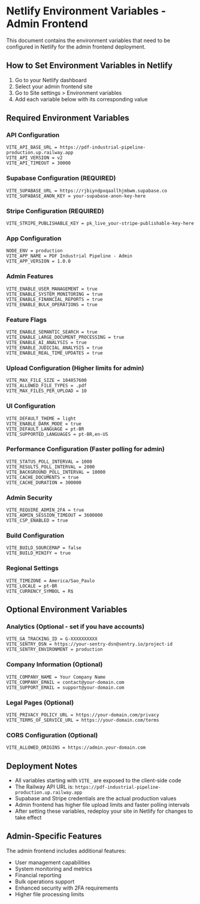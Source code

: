 # Netlify Environment Variables - Admin Frontend

This document contains the environment variables that need to be configured in Netlify for the admin frontend deployment.

## How to Set Environment Variables in Netlify

1. Go to your Netlify dashboard
2. Select your admin frontend site
3. Go to Site settings > Environment variables
4. Add each variable below with its corresponding value

## Required Environment Variables

### API Configuration
```
VITE_API_BASE_URL = https://pdf-industrial-pipeline-production.up.railway.app
VITE_API_VERSION = v2
VITE_API_TIMEOUT = 30000
```

### Supabase Configuration (REQUIRED)
```
VITE_SUPABASE_URL = https://rjbiyndpxqaallhjmbwm.supabase.co
VITE_SUPABASE_ANON_KEY = your-supabase-anon-key-here
```

### Stripe Configuration (REQUIRED)
```
VITE_STRIPE_PUBLISHABLE_KEY = pk_live_your-stripe-publishable-key-here
```

### App Configuration
```
NODE_ENV = production
VITE_APP_NAME = PDF Industrial Pipeline - Admin
VITE_APP_VERSION = 1.0.0
```

### Admin Features
```
VITE_ENABLE_USER_MANAGEMENT = true
VITE_ENABLE_SYSTEM_MONITORING = true
VITE_ENABLE_FINANCIAL_REPORTS = true
VITE_ENABLE_BULK_OPERATIONS = true
```

### Feature Flags
```
VITE_ENABLE_SEMANTIC_SEARCH = true
VITE_ENABLE_LARGE_DOCUMENT_PROCESSING = true
VITE_ENABLE_AI_ANALYSIS = true
VITE_ENABLE_JUDICIAL_ANALYSIS = true
VITE_ENABLE_REAL_TIME_UPDATES = true
```

### Upload Configuration (Higher limits for admin)
```
VITE_MAX_FILE_SIZE = 104857600
VITE_ALLOWED_FILE_TYPES = .pdf
VITE_MAX_FILES_PER_UPLOAD = 10
```

### UI Configuration
```
VITE_DEFAULT_THEME = light
VITE_ENABLE_DARK_MODE = true
VITE_DEFAULT_LANGUAGE = pt-BR
VITE_SUPPORTED_LANGUAGES = pt-BR,en-US
```

### Performance Configuration (Faster polling for admin)
```
VITE_STATUS_POLL_INTERVAL = 1000
VITE_RESULTS_POLL_INTERVAL = 2000
VITE_BACKGROUND_POLL_INTERVAL = 10000
VITE_CACHE_DOCUMENTS = true
VITE_CACHE_DURATION = 300000
```

### Admin Security
```
VITE_REQUIRE_ADMIN_2FA = true
VITE_ADMIN_SESSION_TIMEOUT = 3600000
VITE_CSP_ENABLED = true
```

### Build Configuration
```
VITE_BUILD_SOURCEMAP = false
VITE_BUILD_MINIFY = true
```

### Regional Settings
```
VITE_TIMEZONE = America/Sao_Paulo
VITE_LOCALE = pt-BR
VITE_CURRENCY_SYMBOL = R$
```

## Optional Environment Variables

### Analytics (Optional - set if you have accounts)
```
VITE_GA_TRACKING_ID = G-XXXXXXXXXX
VITE_SENTRY_DSN = https://your-sentry-dsn@sentry.io/project-id
VITE_SENTRY_ENVIRONMENT = production
```

### Company Information (Optional)
```
VITE_COMPANY_NAME = Your Company Name
VITE_COMPANY_EMAIL = contact@your-domain.com
VITE_SUPPORT_EMAIL = support@your-domain.com
```

### Legal Pages (Optional)
```
VITE_PRIVACY_POLICY_URL = https://your-domain.com/privacy
VITE_TERMS_OF_SERVICE_URL = https://your-domain.com/terms
```

### CORS Configuration (Optional)
```
VITE_ALLOWED_ORIGINS = https://admin.your-domain.com
```

## Deployment Notes

- All variables starting with `VITE_` are exposed to the client-side code
- The Railway API URL is: `https://pdf-industrial-pipeline-production.up.railway.app`
- Supabase and Stripe credentials are the actual production values
- Admin frontend has higher file upload limits and faster polling intervals
- After setting these variables, redeploy your site in Netlify for changes to take effect

## Admin-Specific Features

The admin frontend includes additional features:
- User management capabilities
- System monitoring and metrics
- Financial reporting
- Bulk operations support
- Enhanced security with 2FA requirements
- Higher file processing limits